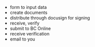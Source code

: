 - form to input data
- create documents
- distribute through docusign for signing
- receive, verify
- submit to BC Online
- receive verification
- email to you

